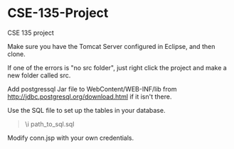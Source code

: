 CSE-135-Project
===============
CSE 135 project

Make sure you have the Tomcat Server configured in Eclipse, and then clone.

If one of the errors is "no src folder", just right click the project and make a new folder called src.

Add postgressql Jar file to WebContent/WEB-INF/lib from http://jdbc.postgresql.org/download.html if it isn't there.

Use the SQL file to set up the tables in your database. 
>\i path_to_sql.sql

Modify conn.jsp with your own credentials.

